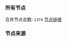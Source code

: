 ### 所有节点
合并节点总数: `1374`
[节点链接](https://raw.githubusercontent.com/rzhy1/11/master/sub/sub_merge_base64.txt)

### 节点来源